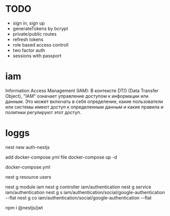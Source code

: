 # TODO
- sign in, sign up
- generateTokens by bcrypt
- private/public routes
- refresh tokens
- role based access controll
- two factor auth
- sessions with passport

# iam
Information Access Management (IAM): В контексте DTO (Data Transfer Object), "IAM" означает управление доступом к информации или данным. Это может включать в себя определение, какие пользователи или системы имеют доступ к определенным данным и какие правила и политики регулируют этот доступ.

# loggs

nest new
	auth-nestjs

add docker-compose.yml file 
docker-compose up -d

docker-compose.yml

nest g resource users

nest g module iam
nest g controller iam/authentication
nest g service iam/authentication
nest g s iam/authentication/social/google-authentication --flat
nest g co iam/authentication/social/google-authentication --flat

npm i @nestjs/jwt
